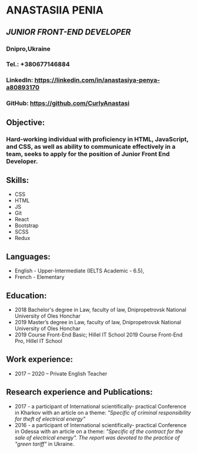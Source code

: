 # **ANASTASIIA PENIA**

## *JUNIOR FRONT-END DEVELOPER*

### Dnipro,Ukraine
### Tel.: +380677146884
### LinkedIn: https://linkedin.com/in/anastasiya-penya-a80893170
### GitHub: https://github.com/CurlyAnastasi
## **Objective:**
### Hard-working individual with proficiency in HTML, JavaScript, and CSS, as well as ability to communicate effectively in a team, seeks to apply for the position of Junior Front End Developer.
## **Skills:**
* CSS
* HTML
* JS
* Git
* React
* Bootstrap
* SCSS
* Redux

## **Languages:**
* English - Upper-Intermediate (IELTS Academic - 6.5), 
* French - Elementary

## **Education:**
* 2018 Bachelor's degree in Law, faculty of law, Dnipropetrovsk National University
of Oles Honchar
* 2019 Master’s degree in Law, faculty of law, Dnipropetrovsk National University of Oles Honchar
* 2019 Course Front-End Basic; Hillel IT School 2019 Course Front-End Pro, Hillel IT School

## **Work experience:**
* 2017 – 2020 – Private English Teacher

## **Research experience and Publications:**
* 2017 - a participant of International scientifically- practical Conference in Kharkov with an article on a theme: *"Specific of criminal responsibility for theft of electrical energy"*
* 2016 - a participant of International scientifically- practical Conference in Odessa with an article on a theme: *"Specific of the contract for the sale of electrical energy". The report was devoted to the practice of "green tariff"* in Ukraine.
